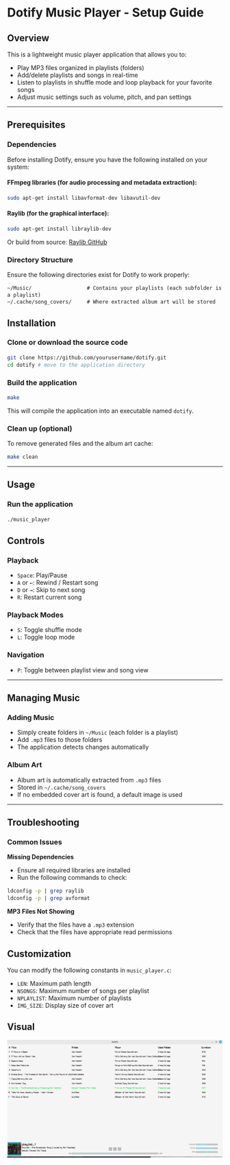 # Dotify Music Player - Setup Guide

## Overview

This is a lightweight music player application that allows you to:

- Play MP3 files organized in playlists (folders)
- Add/delete playlists and songs in real-time
- Listen to playlists in shuffle mode and loop playback for your favorite songs
- Adjust music settings such as volume, pitch, and pan settings

---

## Prerequisites

### Dependencies

Before installing Dotify, ensure you have the following installed on your system:

#### FFmpeg libraries (for audio processing and metadata extraction):

```bash
sudo apt-get install libavformat-dev libavutil-dev
```

#### Raylib (for the graphical interface):

```bash
sudo apt-get install libraylib-dev
```

Or build from source: [Raylib GitHub](https://github.com/raysan5/raylib)

### Directory Structure

Ensure the following directories exist for Dotify to work properly:

```
~/Music/                  # Contains your playlists (each subfolder is a playlist)
~/.cache/song_covers/     # Where extracted album art will be stored
```

## Installation

### Clone or download the source code

```bash
git clone https://github.com/yourusername/dotify.git
cd dotify # move to the application directory
```

### Build the application

```bash
make
```

This will compile the application into an executable named `dotify`.

### Clean up (optional)

To remove generated files and the album art cache:

```bash
make clean
```

---

## Usage

### Run the application

```bash
./music_player
```

## Controls

### Playback

- `Space`: Play/Pause
- `A` or `←`: Rewind / Restart song
- `D` or `→`: Skip to next song
- `R`: Restart current song

### Playback Modes

- `S`: Toggle shuffle mode
- `L`: Toggle loop mode

### Navigation

- `P`: Toggle between playlist view and song view

---

## Managing Music

### Adding Music

- Simply create folders in `~/Music` (each folder is a playlist)
- Add `.mp3` files to those folders
- The application detects changes automatically

### Album Art

- Album art is automatically extracted from `.mp3` files
- Stored in `~/.cache/song_covers`
- If no embedded cover art is found, a default image is used

---

## Troubleshooting

### Common Issues

**Missing Dependencies**

- Ensure all required libraries are installed
- Run the following commands to check:

```bash
ldconfig -p | grep raylib
ldconfig -p | grep avformat
```

**MP3 Files Not Showing**

- Verify that the files have a `.mp3` extension
- Check that the files have appropriate read permissions

## Customization

You can modify the following constants in `music_player.c`:

- `LEN`: Maximum path length
- `NSONGS`: Maximum number of songs per playlist
- `NPLAYLIST`: Maximum number of playlists
- `IMG_SIZE`: Display size of cover art

## Visual
![Dotify Music Player Interface](example.png)